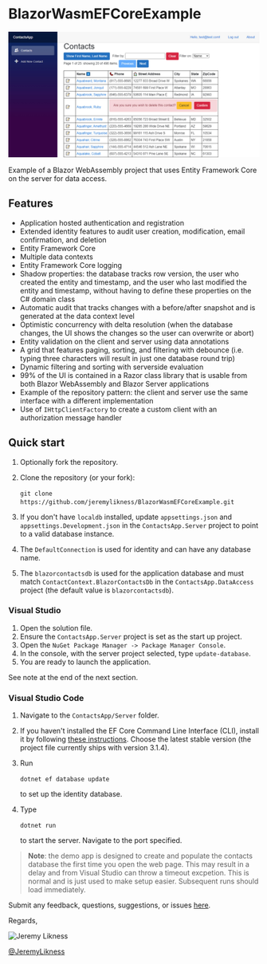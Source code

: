 # BlazorWasmEFCoreExample

![Image of data grid](./blazorcontactsapp.jpg)

Example of a Blazor WebAssembly project that uses Entity Framework Core on the server for data access.

## Features

* Application hosted authentication and registration
* Extended identity features to audit user creation, modification, email confirmation, and deletion
* Entity Framework Core
* Multiple data contexts
* Entity Framework Core logging
* Shadow properties: the database tracks row version, the user who created the entity and timestamp, and the user who last modified the entity and timestamp, without having to define these properties on the C# domain class
* Automatic audit that tracks changes with a before/after snapshot and is generated at the data context level
* Optimistic concurrency with delta resolution (when the database changes, the UI shows the changes so the user can overwrite or abort)
* Entity validation on the client and server using data annotations
* A grid that features paging, sorting, and filtering with debounce (i.e. typing three characters will result in just one database round trip)
* Dynamic filtering and sorting with serverside evaluation
* 99% of the UI is contained in a Razor class library that is usable from both Blazor WebAssembly and Blazor Server applications
* Example of the repository pattern: the client and server use the same interface with a different implementation
* Use of `IHttpClientFactory` to create a custom client with an authorization message handler

## Quick start

1. Optionally fork the repository.
1. Clone the repository (or your fork): 

   `git clone https://github.com/jeremylikness/BlazorWasmEFCoreExample.git`
1. If you don't have `localdb` installed, update `appsettings.json` and `appsettings.Development.json` in the `ContactsApp.Server` project to point to a valid database instance. 
1. The `DefaultConnection` is used for identity and can have any database name.
1. The `blazorcontactsdb` is used for the application database and must match `ContactContext.BlazorContactsDb` in the `ContactsApp.DataAccess` project (the default value is `blazorcontactsdb`).

### Visual Studio

1. Open the solution file.
1. Ensure the `ContactsApp.Server` project is set as the start up project.
1. Open the `NuGet Package Manager -> Package Manager Console`. 
1. In the console, with the server project selected, type `update-database`.
1. You are ready to launch the application.

See note at the end of the next section.

### Visual Studio Code

1. Navigate to the `ContactsApp/Server` folder.
1. If you haven't installed the EF Core Command Line Interface (CLI), install it by following [these instructions](https://docs.microsoft.com/ef/core/miscellaneous/cli/dotnet). Choose the latest stable version (the project file currently ships with version 3.1.4).
1. Run 

    `dotnet ef database update` 
    
    to set up the identity database.
1. Type 

   `dotnet run`
    
   to start the server. Navigate to the port specified.
  
> **Note**: the demo app is designed to create and populate the contacts database the first time you open the web page. This may result in a delay and from Visual Studio can throw a timeout excpetion. This is normal and is just used to make setup easier. Subsequent runs should load immediately.

Submit any feedback, questions, suggestions, or issues [here](https://github.com/JeremyLikness/BlazorWasmEFCoreExample/issues/new).

Regards,

![Jeremy Likness](https://blog.jeremylikness.com/images/jeremylikness.gif)

[@JeremyLikness](https://twitter.com/JeremyLikness)
